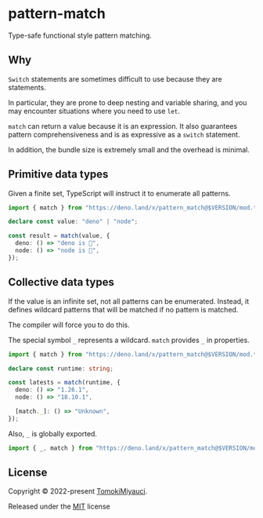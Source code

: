 # pattern-match

Type-safe functional style pattern matching.

## Why

`Switch` statements are sometimes difficult to use because they are statements.

In particular, they are prone to deep nesting and variable sharing, and you may
encounter situations where you need to use `let`.

`match` can return a value because it is an expression. It also guarantees
pattern comprehensiveness and is as expressive as a `switch` statement.

In addition, the bundle size is extremely small and the overhead is minimal.

## Primitive data types

Given a finite set, TypeScript will instruct it to enumerate all patterns.

```ts
import { match } from "https://deno.land/x/pattern_match@$VERSION/mod.ts";

declare const value: "deno" | "node";

const result = match(value, {
  deno: () => "deno is 🦕",
  node: () => "node is 🌳",
});
```

## Collective data types

If the value is an infinite set, not all patterns can be enumerated. Instead, it
defines wildcard patterns that will be matched if no pattern is matched.

The compiler will force you to do this.

The special symbol `_` represents a wildcard. `match` provides `_` in
properties.

```ts
import { match } from "https://deno.land/x/pattern_match@$VERSION/mod.ts";

declare const runtime: string;

const latests = match(runtime, {
  deno: () => "1.26.1",
  node: () => "18.10.1",

  [match._]: () => "Unknown",
});
```

Also, `_` is globally exported.

```ts
import { _, match } from "https://deno.land/x/pattern_match@$VERSION/mod.ts";
```

## License

Copyright © 2022-present [TomokiMiyauci](https://github.com/TomokiMiyauci).

Released under the [MIT](./LICENSE) license
